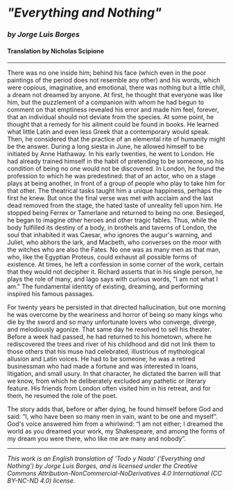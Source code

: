 # _"Everything and Nothing"_
### _by Jorge Luis Borges_
#### Translation by Nicholas Scipione

---

There was no one inside him; behind his face (which even in the poor paintings of the period does not resemble any other) and his words, which were copious, imaginative, and emotional, there was nothing but a little chill, a dream not dreamed by anyone. At first, he thought that everyone was like him, but the puzzlement of a companion with whom he had begun to comment on that emptiness revealed his error and made him feel, forever, that an individual should not deviate from the species. At some point, he thought that a remedy for his ailment could be found in books. He learned what little Latin and even less Greek that a contemporary would speak. Then, he considered that the practice of an elemental rite of humanity might be the answer. During a long siesta in June, he allowed himself to be initiated by Anne Hathaway. In his early twenties, he went to London. He had already trained himself in the habit of pretending to be someone, so his condition of being no one would not be discovered. In London, he found the profession to which he was predestined: that of an actor, who on a stage plays at being another, in front of a group of people who play to take him for that other. The theatrical tasks taught him a unique happiness, perhaps the first he knew. But once the final verse was met with acclaim and the last dead removed from the stage, the hated taste of unreality fell upon him. He stopped being Ferrex or Tamerlane and returned to being no one. Besieged, he began to imagine other heroes and other tragic fables. Thus, while the body fulfilled its destiny of a body, in brothels and taverns of London, the soul that inhabited it was Caesar, who ignores the augur's warning, and Juliet, who abhors the lark, and Macbeth, who converses on the moor with the witches who are also the Fates. No one was as many men as that man, who, like the Egyptian Proteus, could exhaust all possible forms of existence. At times, he left a confession in some corner of the work, certain that they would not decipher it. Richard asserts that in his single person, he plays the role of many, and Iago says with curious words, "I am not what I am." The fundamental identity of existing, dreaming, and performing inspired his famous passages.

For twenty years he persisted in that directed hallucination, but one morning he was overcome by the weariness and horror of being so many kings who die by the sword and so many unfortunate lovers who converge, diverge, and melodiously agonize. That same day he resolved to sell his theater. Before a week had passed, he had returned to his hometown, where he rediscovered the trees and river of his childhood and did not link them to those others that his muse had celebrated, illustrious of mythological allusion and Latin voices. He had to be someone; he was a retired businessman who had made a fortune and was interested in loans, litigation, and small usury. In that character, he dictated the barren will that we know, from which he deliberately excluded any pathetic or literary feature. His friends from London often visited him in his retreat, and for them, he resumed the role of the poet.

The story adds that, before or after dying, he found himself before God and said: “I, who have been so many men in vain, want to be one and myself”. God's voice answered him from a whirlwind: “I am not either; I dreamed the world as you dreamed your work, my Shakespeare, and among the forms of my dream you were there, who like me are many and nobody”.

---

_This work is an English translation of 'Todo y Nada' ('Everything and Nothing') by Jorge Luis Borges, and is licensed under the Creative Commons Attribution-NonCommercial-NoDerivatives 4.0 International (CC BY-NC-ND 4.0) license._
